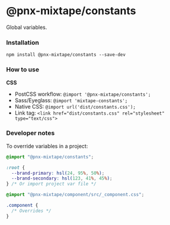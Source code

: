 # @pnx-mixtape/constants

Global variables.

### Installation

```
npm install @pnx-mixtape/constants --save-dev
```

### How to use

**CSS**

- PostCSS workflow: `@import '@pnx-mixtape/constants';`
- Sass/Eyeglass: `@import 'mixtape-constants';`
- Native CSS: `@import url('dist/constants.css');`
- Link tag: `<link href="dist/constants.css" rel="stylesheet" type="text/css">`

### Developer notes

To override variables in a project:

```css
@import "@pnx-mixtape/constants";

:root {
  --brand-primary: hsl(24, 95%, 50%);
  --brand-secondary: hsl(123, 41%, 45%);
} /* Or import project var file */

@import "@pnx-mixtape/component/src/_component.css";

.component {
  /* Overrides */
}
```
